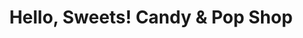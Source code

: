 ---
title: "Hello, Sweets! Candy & Pop Shop"
url: /tonawanda/hello-sweets-candy-und-pop-shop/
shop: Süßwaren
---